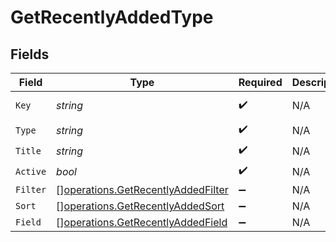 # GetRecentlyAddedType


## Fields

| Field                                                                                    | Type                                                                                     | Required                                                                                 | Description                                                                              | Example                                                                                  |
| ---------------------------------------------------------------------------------------- | ---------------------------------------------------------------------------------------- | ---------------------------------------------------------------------------------------- | ---------------------------------------------------------------------------------------- | ---------------------------------------------------------------------------------------- |
| `Key`                                                                                    | *string*                                                                                 | :heavy_check_mark:                                                                       | N/A                                                                                      | /library/sections/2/all?type=2                                                           |
| `Type`                                                                                   | *string*                                                                                 | :heavy_check_mark:                                                                       | N/A                                                                                      | show                                                                                     |
| `Title`                                                                                  | *string*                                                                                 | :heavy_check_mark:                                                                       | N/A                                                                                      | TV Shows                                                                                 |
| `Active`                                                                                 | *bool*                                                                                   | :heavy_check_mark:                                                                       | N/A                                                                                      | false                                                                                    |
| `Filter`                                                                                 | [][operations.GetRecentlyAddedFilter](../../models/operations/getrecentlyaddedfilter.md) | :heavy_minus_sign:                                                                       | N/A                                                                                      |                                                                                          |
| `Sort`                                                                                   | [][operations.GetRecentlyAddedSort](../../models/operations/getrecentlyaddedsort.md)     | :heavy_minus_sign:                                                                       | N/A                                                                                      |                                                                                          |
| `Field`                                                                                  | [][operations.GetRecentlyAddedField](../../models/operations/getrecentlyaddedfield.md)   | :heavy_minus_sign:                                                                       | N/A                                                                                      |                                                                                          |